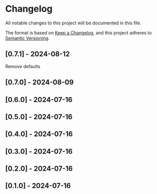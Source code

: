 # Changelog
All notable changes to this project will be documented in this file.

The format is based on [Keep a Changelog](https://keepachangelog.com/en/1.0.0/),
and this project adheres to [Semantic Versioning](https://semver.org/spec/v2.0.0.html).

## [0.7.1] - 2024-08-12
Remove defaults

## [0.7.0] - 2024-08-09


## [0.6.0] - 2024-07-16


## [0.5.0] - 2024-07-16


## [0.4.0] - 2024-07-16


## [0.3.0] - 2024-07-16


## [0.2.0] - 2024-07-16


## [0.1.0] - 2024-07-16


